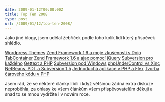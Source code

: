 ```yaml
---
date: 2009-01-12T00:00:00Z
title: Top Ten 2008
type: post
url: /2009/01/12/top-ten-2008/
---
```


Jako jiné blogy, jsem udělal žebříček podle toho kolik lidí který příspěvek shlédlo.

<a href="https://blog.prskavec.net/2008/04/wordpress-themes/">Wordpress Themes</a>
<a href="https://blog.prskavec.net/2008/09/zend-framework-16-a-moje-zkuenosti-s-dojo-tabcontainer/">Zend Framework 1.6 a moje zkušenosti s Dojo TabContainer</a>
<a href="https://blog.prskavec.net/2008/09/zend-framework-16-a-ajax-pomoc-jquery/">Zend Framework 1.6 a ajax pomocí jQuery</a>
<a href="https://blog.prskavec.net/2008/07/subversion-pro-kazdho/">Subversion pro každého</a>
<a href="https://blog.prskavec.net/2008/07/gettext-a-php/">Gettext a PHP</a>
<a href="https://blog.prskavec.net/2008/03/subversion-pod-windows/">Subversion pod Windows</a>
<a href="https://blog.prskavec.net/2008/11/phpundercontrol-vs-xinc/">phpUnderControl vs Xinc</a>
<a href="https://blog.prskavec.net/2008/07/netbeans-pdt-a-subversion-15/">NetBeans, PDT a Subversion 1.5</a>
<a href="https://blog.prskavec.net/2008/06/jednoduch-aplikace-v-php-a-flex/">Jednoduchá aplikace v PHP a Flex</a>
<a href="https://blog.prskavec.net/2007/11/tvorba-caroveho-kodu-v-php/">Tvorba čárového kódu v PHP</a>

Jsem rád, že se některé články líbíli i když většinou žádná extra diskuze neproběhla, za ohlasy ke všem článkům všem přispěvovatelům děkuji a snad to se mnou vydržíte i v novém roce.
